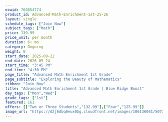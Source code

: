 ```yaml
---
ecwid: 769854774
product_id: Advanced-Math-Enrichment-1st-25-26
layout: single
schedule_tags: ["Join Now"]
subject_tags: ["Math"]
price: 139.99
price_unit: per month
duration: 6+ mo
category: Ongoing
weight: 0
start_date: 2025-09-22
end_date: 2026-05-24
start_time: "3:45 PM"
end_time: "4:30 PM"
page_title: "Advanced Math Enrichment 1st Grade"
page_subtitle: "Exploring the Beauty of Mathematics"
ribbon: "Join Now"
title: "Advanced Math Enrichment 1st Grade | Blue Ridge Boost"
day_tags: ["Mon","Wed"]
grade_tags: ["1st"]
featured: 161
offers: [["Two or Three Students","132.99"],["Four","125.99"]]
image_url: "https://d2j6dbq0eux0bg.cloudfront.net/images/106136041/5073228616.png"
---
```

